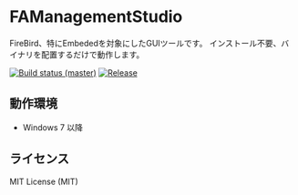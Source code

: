 

# FAManagementStudio
FireBird、特にEmbededを対象にしたGUIツールです。
インストール不要、バイナリを配置するだけで動作します。
  
[![Build status (master)](https://img.shields.io/appveyor/ci/kowill/FAManagementStudio.svg?style=flat-square)](https://ci.appveyor.com/project/kowill/famanagementstudio)
[![Release](https://img.shields.io/github/release/degarashi0913/FAManagementStudio.svg?style=flat-square)](https://github.com/degarashi0913/FAManagementStudio/releases/latest)

## 動作環境 
* Windows 7 以降  

## ライセンス
MIT License (MIT)
